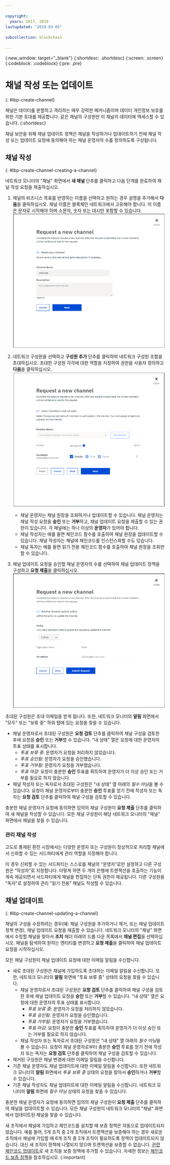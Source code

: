 ```yaml
---

copyright:
  years: 2017, 2019
lastupdated: "2019-03-05"

subcollection: blockchain

---
```


{:new_window: target="_blank"}
{:shortdesc: .shortdesc}
{:screen: .screen}
{:codeblock: .codeblock}
{:pre: .pre}

# 채널 작성 또는 업데이트
{: #ibp-create-channel}


채널은 데이터를 분할하고 격리하는 매우 강력한 메커니즘이며 데이터 개인정보 보호를 위한 기본 토대를 제공합니다. 같은 채널의 구성원만 이 채널의 데이터에 액세스할 수 있습니다.
{:shortdesc}

채널 보안을 위해 채널 업데이트 정책은 채널을 작성하거나 업데이트하기 전에 채널 작성 또는 업데이트 요청에 동의해야 하는 채널 운영자의 수를 정의하도록 구성됩니다.

## 채널 작성
{: #ibp-create-channel-creating-a-channel}

네트워크 모니터의 "채널" 화면에서 **새 채널** 단추를 클릭하고 다음 단계를 완료하여 채널 작성 요청을 제출하십시오.
1. 채널의 비즈니스 목표를 반영하는 이름을 선택하고 원하는 경우 설명을 추가해서 **다음**을 클릭하십시오. 채널 이름은 블록체인 네트워크에서 고유해야 합니다. 이 이름은 문자로 시작해야 하며 소문자, 숫자 또는 대시만 포함할 수 있습니다.
  ![채널 1 작성](../images/create_channel.png "채널 패널 1 작성")

2. 네트워크 구성원을 선택하고 **구성원 추가** 단추를 클릭하여 네트워크 구성원 조합을 초대하십시오. 초대한 구성원 각각에 대한 역할을 지정하여 권한을 사용자 정의하고 **다음**을 클릭하십시오.
  ![채널 2 작성](../images/create_channel_2.png "채널 패널 2 작성")

    * 채널 운영자는 채널 원장을 조회하거나 업데이트할 수 있습니다. 채널 운영자는 채널 작성 요청을 **승인** 또는 **거부**하고, 채널 업데이트 요청을 제출할 수 있는 권한이 있습니다. 각 채널에는 하나 이상의 **운영자**가 있어야 합니다.
    * 채널 작성자는 예를 들면 체인코드 함수를 호출하여 채널 원장을 업데이트할 수 있습니다. 채널 작성자는 채널에 체인코드를 인스턴스화할 수도 있습니다.
    * 채널 독자는 예를 들면 읽기 전용 체인코드 함수를 호출하여 채널 원장을 조회만 할 수 있습니다.

3. 채널 업데이트 요청을 승인할 채널 운영자의 수를 선택하여 채널 업데이트 정책을 구성하고 **요청 제출**을 클릭하십시오.
  ![채널 3 작성](../images/create_channel_3.png "채널 패널 3 작성")

초대된 구성원은 초대 이메일을 받게 됩니다. 또한, 네트워크 모니터의 **알림** 화면에서 "모두" 또는 "보류 중" 하위 탭에 있는 요청을 찾을 수 있습니다.
* 채널 운영자로서 초대된 구성원은 **요청 검토** 단추를 클릭하여 채널 구성을 검토한 후에 요청을 **승인** 또는 **거부**할 수 있습니다. "내 상태" 열은 요청에 대한 운영자의 투표 상태를 표시합니다.
    * _투표 보류 중_: 운영자가 요청을 처리하지 않았습니다.
    * _투표 승인됨_: 운영자가 요청을 승인했습니다.
    * _투표 거부됨_: 운영자가 요청을 거부했습니다.
    * _투표 마감_: 요청이 충분한 **승인** 투표를 획득하여 운영자가 더 이상 승인 또는 거부를 필요로 하지 않습니다.
* 채널 작성자 또는 독자로서 초대된 구성원은 "내 상태" 열 아래의 *필수 아님*을 볼 수 있습니다. 요청이 채널 운영자로부터 충분한 **승인** 투표를 얻기 전에 작성자 또는 독자는 **요청 검토** 단추를 클릭하여 채널 구성을 검토할 수 있습니다.

충분한 채널 운영자가 요청에 동의하면 임의의 채널 구성원이 **요청 제출** 단추를 클릭하여 새 채널을 작성할 수 있습니다. 모든 채널 구성원이 해당 네트워크 모니터의 "채널" 화면에서 채널을 찾을 수 있습니다.

### 관리 채널 작성

고도로 통제된 환전 시장에서는 다양한 운영자 또는 구성원이 정상적으로 처리할 채널에서 신뢰할 수 있는 서드파티에게 관리 역할을 지정해야 합니다.

이 경우 신뢰할 수 있는 서드파티는 스스로를 채널의 “운영자”로만 설정하고 다른 구성원은 “작성자”로 지정합니다. 이렇게 하면 두 개의 은행에 트랜잭션을 호출하는 기능이 계속 제공되면서 서드파티에게 채널을 편집하는 단독 권한이 제공됩니다. 다른 구성원을 "독자"로 설정하여 관리 "읽기 전용" 채널도 작성할 수 있습니다.

## 채널 업데이트
{: #ibp-create-channel-updating-a-channel}

채널의 구성을 수정하려는 경우(예: 채널 구성원을 추가하거나 제거, 또는 채널 업데이트 정책 변경), 채널 업데이트 요청을 제출할 수 있습니다. 네트워크 모니터의 "채널" 화면에서 수정할 채널을 찾아서 **조치** 헤더 아래의 드롭 다운 목록에서 **채널 편집**을 선택하십시오. 패널을 탐색하여 원하는 엔티티를 변경하고 **요청 제출**을 클릭하여 채널 업데이트 요청을 시작하십시오.

모든 채널 구성원이 채널 업데이트 요청에 대한 이메일 알림을 수신합니다.
* 새로 초대된 구성원은 채널에 가입하도록 초대하는 이메일 알림을 수신합니다. 또한, 네트워크 모니터의 **알림** 화면에 "투표 보류 중" 상태의 요청을 찾을 수 있습니다.
    * 채널 운영자로서 초대된 구성원은 **요청 검토** 단추를 클릭하여 채널 구성을 검토한 후에 채널 업데이트 요청을 **승인** 또는 **거부**할 수 있습니다.  "내 상태" 열은 요청에 대한 운영자의 투표 상태를 표시합니다.
        * _투표 보류 중_: 운영자가 요청을 처리하지 않았습니다.
        * _투표 승인됨_: 운영자가 요청을 승인했습니다.
        * _투표 거부됨_: 운영자가 요청을 거부했습니다.
        * _투표 마감_: 요청이 충분한 **승인** 투표를 획득하여 운영자가 더 이상 승인 또는 거부를 필요로 하지 않습니다.
    * 채널 작성자 또는 독자로서 초대된 구성원은 "내 상태" 열 아래의 *필수 아님*을 볼 수 있습니다. 요청이 채널 운영자로부터 충분한 **승인** 투표를 얻기 전에 작성자 또는 독자는 **요청 검토** 단추를 클릭하여 채널 구성을 검토할 수 있습니다.
* 제거된 구성원은 채널 변경에 대한 이메일 알림을 수신합니다.
* 기존 채널 운영자도 채널 업데이트에 대한 이메일 알림을 수신합니다. 또한 네트워크 모니터의 **알림** 화면에서 _투표 보류 중_ 상태의 요청을 찾아서 **승인**하거나 **거부**할 수 있습니다.
* 기존 채널 작성자도 채널 업데이트에 대한 이메일 알림을 수신합니다. 네트워크 모니터의 **알림** 화면에 _필수 아님_ 상태의 요청을 찾을 수 있습니다.

충분한 채널 운영자가 요청에 동의하면 임의의 채널 구성원이 **요청 제출** 단추를 클릭하여 채널을 업데이트할 수 있습니다. 모든 채널 구성원이 네트워크 모니터의 "채널" 화면에서 업데이트된 채널을 찾을 수 있습니다.

새 조직에서 채널에 가입하고 체인코드를 설치할 때 보증 정책은 자동으로 업데이트되지 않습니다. 예를 들어, 5개 조직 중 2개 조직에서 트랜잭션을 보증해야 하는 경우 새로운 조직에서 채널에 가입할 때 6개 조직 중 2개 조직이 필요하도록 정책이 업데이트되지 않습니다. 대신 새 조직이 정책에 나열되지 않으며 트랜잭션을 보증할 수 없습니다. [관련 체인코드 업데이트](/docs/services/blockchain/howto?topic=blockchain-install-instantiate-chaincode#install-instantiate-chaincode-update-cc)로 새 조직을 보증 정책에 추가할 수 있습니다. 자세한 정보는 [체인코드 보증 정책](/docs/services/blockchain/howto?topic=blockchain-install-instantiate-chaincode#install-instantiate-chaincode-endorsement-policy)을 참조하십시오.
{:important}
